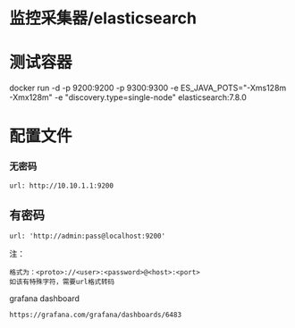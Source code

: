 # 监控采集器/elasticsearch

# 测试容器

docker run -d -p 9200:9200 -p 9300:9300 -e ES_JAVA_POTS="-Xms128m -Xmx128m" -e "discovery.type=single-node" elasticsearch:7.8.0

# 配置文件

### 无密码
```
url: http://10.10.1.1:9200
```

## 有密码
```
url: 'http://admin:pass@localhost:9200'
```

注：
```
格式为：<proto>://<user>:<password>@<host>:<port>
如该有特殊字符，需要url格式转码
```

grafana dashboard
```
https://grafana.com/grafana/dashboards/6483
```
